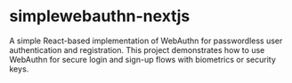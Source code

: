 # simplewebauthn-nextjs
A simple React-based implementation of WebAuthn for passwordless user authentication and registration. This project demonstrates how to use WebAuthn for secure login and sign-up flows with biometrics or security keys.
